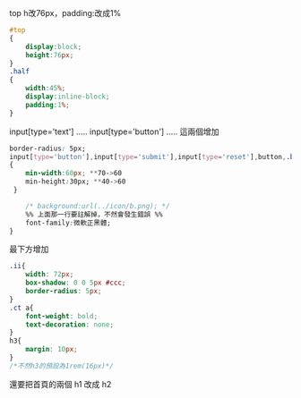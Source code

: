 top h改76px，padding:改成1%
```css
#top
{
    display:block;
    height:76px;
}
.half
{
    width:45%;
    display:inline-block;
    padding:1%;
}
```
input[type='text'] .....
input[type='button'] .....
這兩個增加
```css
border-radius: 5px;
input[type='button'],input[type='submit'],input[type='reset'],button,.button
{
    min-width:60px; **70->60
    min-height:30px; **40->60
 }

    /* background:url(../icon/b.png); */
    %% 上面那一行要註解掉，不然會發生錯誤 %%
    font-family:微軟正黑體;
}
```

最下方增加
```css
.ii{
    width: 72px;
    box-shadow: 0 0 5px #ccc;
    border-radius: 5px;
}
.ct a{
    font-weight: bold;
    text-decoration: none;
}
h3{
    margin: 10px;
}
/*不然h3的預設為1rem(16px)*/
```
還要把首頁的兩個 h1 改成 h2